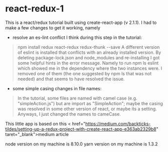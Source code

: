 # react-redux-1

This is a react/redux tutorial built using create-react-app (v 2.1.1). 
I had to make a few changes to get it working, namely 

- resolve an es-lint conflict 
I think during this step in the tutorial: 
> npm install redux react-redux redux-thunk --save
A different version of eslint is installed that conflicts with an already installed version. 
By deleting package-lock.json and node_modules and re-installing I got some helpful hints in 
the error message. Namely to run npm ls eslint which showed me in the dependency where the two 
instances were. I removed one of them (the one suggested by npm ls that was not needed) and that
seems to have resolved the issue. 

- some simple casing changes in file names: 
>In the tutorial, some files are named with camel case (e.g. "simpleAction.js") but are import as
"SimpleAction"; maybe the casing was resolved in some other version of react, or maybe its a setting. 
Anyways, I just changed the names to cameCase. 

This little app is based on this < href="https://medium.com/backticks-tildes/setting-up-a-redux-project-with-create-react-app-e363ab2329b8" taret="_blank">medium article</a>

node version on my machine is 8.10.0
yarn version on my machine is 1.3.2
